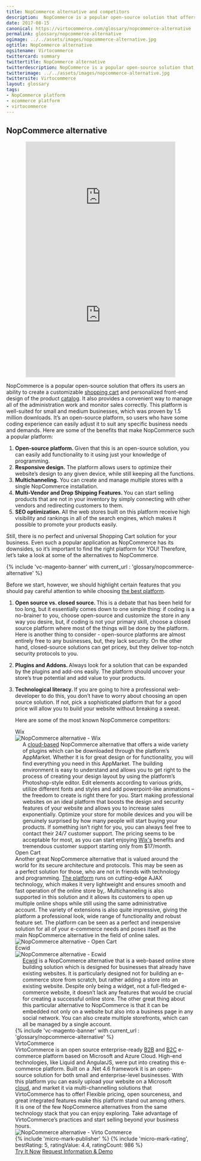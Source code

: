 ```yaml
---
title: NopCommerce alternative and competitors
description:  NopCommerce is a popular open-source solution that offers its users an ability to create a customizable shopping cart and personalized front-end design of the product catalog. What are the main NopCommerce competitors and alternatives?
date: 2017-08-15
canonical: https://virtocommerce.com/glossary/nopcommerce-alternative
permalink: glossary/nopcommerce-alternative
ogimage: ../../assets/images/nopcommerce-alternative.jpg
ogtitle: NopCommerce alternative
ogsitename: Virtocommerce
twittercard: summary
twittertitle: NopCommerce alternative
twitterdescription: NopCommerce is a popular open-source solution that offers its users an ability to create a customizable shopping cart and personalized front-end design of the product catalog.
twitterimage: ../../assets/images/nopcommerce-alternative.jpg
twittersite: Virtocommerce
layout: glossary
tags:
- NopCommerce platform
- ecommerce platform
- virtocommerce
---
```

<section itemscope itemtype="http://schema.org/Article">
    <meta itemprop="author" content="Virtocommerce">
    <meta itemprop="datePublished" content="2017-08-15">
    <meta itemprop="dateModified" content="2018-02-22">
    <div itemprop="articleBody" class="business-cnt">
        <div itemprop="mainEntityOfPage" class="head __cart">
            <h1 itemprop="headline" class="title">NopCommerce alternative</h1>
        </div>
        <div style="text-align: center;">
            <iframe width="400" height="315" src="https://www.youtube.com/embed/QpRG-HOlrbc?ecver=1" frameborder="0" allowfullscreen></iframe>
            <iframe width="400" height="315" src="https://www.youtube.com/embed/22BMH86RQys?ecver=1" frameborder="0" allowfullscreen></iframe>
        </div>
        <div class="text">
            <p> NopCommerce is a popular open-source solution that offers its users an ability to create a customizable <a href="{{ '/glossary/hosted-shopping-cart' | absolute_url }}">shopping cart</a> and personalized front-end design of the product <a href="{{ '/glossary/punchout-catalog' | absolute_url }}">catalog</a>. It also provides a convenient way to manage all of the administration work and monitor sales correctly. This platform is well-suited for small and medium businesses, which was proven by 1.5 million downloads.  It’s an open-source platform, so users who have  some coding experience can easily adjust it to suit any specific business needs and demands.  Here are some of the benefits that make NopCommerce such a popular platform:</p>
            <ol>
                <li><strong> Open-source platform. </strong> Given that this is an open-source solution, you can easily add functionality to it using just your knowledge of programming. </li>
                <li><strong> Responsive design.</strong> The platform allows users to optimize their website’s design to any given device, while still keeping all the functions. </li>
                <li><strong> Multichanneling.</strong> You can create and manage multiple stores with a single NopCommerce installation. </li>
                <li><strong> Multi-Vendor and Drop Shipping Features. </strong> You can start selling products that are not in your inventory by simply connecting with other vendors and redirecting customers to them.</li>
                <li><strong> SEO optimization. </strong> All the web stores built on this platform receive high visibility and rankings in all of the search engines, which makes it possible to promote your products easily.</li>
                </ol>
                </div>
        <div class="text">
            <p>Still, there is no perfect and universal Shopping Cart solution for your business. Even such a popular application as NopCommerce has its downsides, so it’s important to find the right platform for YOU! Therefore, let’s take a look at some of the alternatives to NopCommerce. </p>
            {% include 'vc-magento-banner' with current_url : 'glossary/nopcommerce-alternative' %}
            <p>Before we start, however, we should highlight certain features that you should pay careful attention to while choosing <a href="{{ '/glossary/best-ecommerce-platforms' | absolute_url }}">the best platform</a>. </p>
            <ol>
                <li><strong> Open source vs. closed source.  </strong> This is a debate that has been held for too long, but it essentially comes down to one simple thing: if coding is a no-brainer to you, choose open-source and customize the store in any way you desire, but, if coding is not your primary skill, choose a closed source platform where most of the things will be done by the platform. Here is another thing to consider - open-source platforms are almost entirely free to any businesses, but, they lack security. On the other hand, closed-source solutions can get pricey, but they deliver top-notch security protocols to you.</p>
                <li><strong> Plugins and Addons. </strong> Always look for a solution that can be expanded by the plugins and add-ons easily. The platform should uncover your store’s true potential and add value to your products. </p>
                <li>
                    <strong> Technological literacy. </strong> If you are going to hire a professional web-developer to do this, you don’t have to worry about choosing an open source solution. If not, pick a sophisticated platform that for a good price will allow you to build your website without breaking a sweat. </p>
                    <p>Here are some of the most known NopCommerce competitors:</p>
                    <div class="section-title">Wix</div>
                    <div class="col-w">
                        <div class="col __col-30">
                            <img alt="NopCommerce alternative - Wix" src="assets/images/wix.jpg" />
                        </div>
                        <div class="col __col-70 text" style="margin-top: 0; padding-left: 20px;">
                            A <a href="{{ '/glossary/cloud-ecommerce-solution' | absolute_url }}">cloud-based</a> NopCommerce alternative that offers a wide variety of plugins which can be downloaded through the platform’s AppMarket. Whether it is for great design or for functionality, you will find everything you need in this AppMarket.  The building environment is easy to understand and allows you to get right to the process of creating your design layout by using the platform’s Photoshop-style editor. Edit elements according to various grids, utilize different fonts and styles and add powerpoint-like animations – the freedom to create is right there for you. Start making professional websites on an ideal platform that boosts the design and security features of your website and allows you to increase sales exponentially. Optimize your store for mobile devices and you will be genuinely surprised by how many people will start buying your products. If something isn’t right for you, you can always feel free to contact their 24/7 customer support. The pricing seems to be acceptable for most, as you can start enjoying <a href="https://www.wix.com/" rel="nofollow">Wix's</a> benefits and tremendous customer support starting only from $17/month.
                        </div>
                    </div>
                    <div class="section-title">Open Cart</div>
                    <div class="col-w">
                        <div class="col __col-70 text" style="margin-top: 0; padding-right: 20px;">
                            Another great NopCommerce alternative that is valued around the world for its secure architecture and protocols. This may be seen as a perfect solution for those, who are not in friends with technology and programming. <a href="https://www.opencart.com/" rel="nofollow">The platform</a> runs on cutting-edge AJAX technology, which makes it very lightweight and ensures smooth and fast operation of the online store by,. Multichanneling is also  supported in this solution and it allows its customers to open up multiple online shops while still using the same administrative account. The variety of extensions is also quite impressive, giving the platform a professional look, wide range of functionality and robust feature set. The platform can be seen as a perfect and inexpensive solution for all of your e-commerce needs and poses itself as the main NopCommerce alternative in the field of online sales.
                        </div>
                        <div class="col __col-30">
                            <img alt="NopCommerce alternative - Open Cart" src="assets/images/opencart.jpg" />
                        </div>
                    </div>
                    <div class="section-title">Ecwid</div>
                    <div class="col-w">
                        <div class="col __col-30">
                            <img alt="NopCommerce alternative - Ecwid" src="assets/images/ecwid.jpg" />
                        </div>
                        <div class="col __col-70 text" style="margin-top: 0; padding-left: 20px;">
                            <a href="https://www.ecwid.com/" rel="nofollow">Ecwid</a> is a NopCommerce alternative that is a web-based online store building solution which is designed for businesses that already have existing websites. It is particularly designed not for building an e-commerce store from scratch, but rather adding a store into an existing website. Despite only being a widget, not a full-fledged e-commerce website, it doesn’t lack any features that would be crucial for creating a successful online store. The other great thing about this particular alternative to NopCommerce is that it can be embedded not only on a website but also into a business page in any social network. You can also create multiple storefronts, which can all be managed by a single account.
                        </div>
                    </div>
                    {% include 'vc-magento-banner' with current_url : 'glossary/nopcommerce-alternative' %}
                    <div class="section-title">VirtoCommerce</div>
                    <div class="col-w">
                        <div class="col __col-70 text" style="margin-top: 0; padding-right: 20px;">
                            VirtoCommerce is an open source enterprise-ready <a href="{{ '/glossary/what-is-b2b-ecommerce' | absolute_url }}">B2B</a> and <a href="{{ '/glossary/what-is-b2c-ecommerce' | absolute_url }}">B2C</a> e-commerce platform based on Microsoft and Azure Cloud. High-end technologies, like Liquid and AngularJS, were put into creating this e-commerce platform. Built on a .Net 4.6 framework it is an open-source solution for both small and enterprise-level businesses. With this platform you can easily upload your website on a Microsoft <a href="{{ 'https://virtocommerce.com/order-management-software' | absolute_url }}"> cloud</a>, and market it via multi-channelling solutions that VirtoCommerce has to offer! Flexible pricing, open sourceness, and great integrated features make this platform stand out among others. It is one of the few NopCommerce alternatives from the same technology stack that you can enjoy exploring. Take advantage of VirtoCommerce’s practices and start selling beyond your business hours.
                        </div>
                        <div class="col __col-30">
                            <span itemprop="image" itemscope itemtype="https://schema.org/ImageObject">
                                <img itemprop="url contentUrl" alt="NopCommerce alternative - Virto Commerce" src="assets/images/virto-commerce-screen.jpg" />
                                <meta itemprop="width" content="267">
                                <meta itemprop="height" content="135">
                            </span>
                        </div>
                    </div>
                    {% include 'micro-mark-publisher' %}
                    {% include 'micro-mark-rating', bestRating: 5, ratingValue: 4.4, ratingCount: 986 %}
                    <div class="buttons">
                        <a class="button fill" href="/try-now">Try It Now</a>
                        <a class="button fill" href="/contact-us">Request Information & Demo</a>
                    </div>
        </div>
    </div>
</section>
